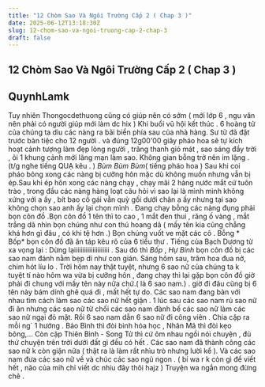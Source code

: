 ```yaml
---
title: "12 Chòm Sao Và Ngôi Trường Cấp 2 ( Chap 3 )"
date: 2025-06-12T13:18:30Z
slug: 12-chom-sao-va-ngoi-truong-cap-2-chap-3
draft: false
---
```


## 12 Chòm Sao Và Ngôi Trường Cấp 2 ( Chap 3 )

## QuynhLamk

Tuy nhiên Thongocdethuong cũng có giúp nên có sớm ( mới lớp 6 , ngu văn nên phải có người giúp mới làm dc hix )
Khi buổi vũ hội kết thúc .
6 hoàng tử của chúng ta dìu các nàng ra bãi biển phía sau của nhà hàng.
Sư tử đã đặt trước bàn tiệc cho 12 người . và đúng 12g00'00 giây pháo hoa sẽ tự kích hoạt cảnh tượng làm đẹp lòng người , trăng thanh gió mát , sao sáng đầy trời , ôi 1 khung cảnh mới lãng mạn làm sao.
Không gian bỗng trở nên im lặng .(t/g nghe tiếng QUẠ kêu . )
*Bùm*
*Bùm*
*Bùm*( tiếng pháo hoa )
Sau khi coi pháo bông xong các nàng bị cưỡng hôn mặc dù không muốn nhưng vẫn bị ép.Sau khi ép hôn xong các nàng chạy , chạy mãi 2 hàng nước mắt cứ tuôn trào , trong đầu các nàng hàng loạt câu hỏi vì sao lại là mình mình không xứng với a ấy , bít bao cô gái vẫn quỳ gối dưới chân a ấy nhưng tại sao không chọn sao anh ấy lại chọn mình . Đang chạy bỗng các nàng đụng phải bọn côn đồ .Bọn côn đồ 1 tên thì to cao , 1 mắt đen thui , răng ố vàng , mắt trắng dã nhìn bọn chúng như con thú hoang dã ( mấy tên kia cũng chẳng khá hơn gì đâu , có khi tệ hơn .) Bọn chúng vuốt ve mặt các cô . Bỗng * Bốp* bọn côn đồ đã ăn táp kêu rõ của 6 tiểu thư . Tiếng của Bạch Dương từ xa vọng lại : Dừng lạiiiiiiiiiiiiiiiiiiiii . Sau đó thì *Bốp* , *Hự* *Binh* bọn côn đồ bị các sao nam đánh nằm bẹp dí như con gián.
Sáng hôm sau, trăm hoa đua nở, chim hót líu lo . Trời hôm nay thật tuyệt, nhưng 6 sao nữ của chúng ta k tuyệt tí nào hôm wa vừa bị cưỡng hôn , đang chạy thì lại gặp bọn côn đồ giờ phải đi chung với mấy tên này nữa chứ.( là 6 sao nam.) . giờ đi đâu cũng bị 6 tên này bám dính ghê quá đi , mất hết tự do. Các sao nam đang bàn với nhau tìm cách làm sao các sao nữ hết giận . 1 lúc sau các sao nam rủ sao nữ đi ăn nhưng các sao nữ từ chối các sao nam đành bế các sao nữ làm các sao nữ ngại đỏ mặt.
Rồi 6 sao nam dẫn 6 sao nữ đi công viên . Chia cặp ra mỗi ng` 1 hướng . Bảo Bình thì đòi bình hóa học , Nhân Mã thì đòi kẹo bông,... Còn cặp Thiên Bình - Song Tử thì cứ ôm nhau ngồi nói chuyện , đủ thứ chuyện trên trời dưới đất gì đều có hết . Các sao nam đã thành công các sao nữ k còn giận nữa ( thật ra là làm rất nhìu trò nhưng lười kể ). Và các sao nam đưa các sao nữ về và chúc các sao ngủ ngon . ( bí wa r k còn gì để viết hết , não của mih chỉ viết dc nhiu đây thôi  hajz )
Truyện wa ngắn mong đừng chê .